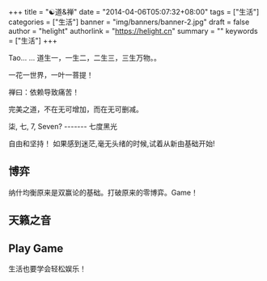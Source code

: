 +++
title = "&#x262f;道&禅"
date = "2014-04-06T05:07:32+08:00"
tags = ["生活"]
categories = ["生活"]
banner = "img/banners/banner-2.jpg"
draft = false
author = "helight"
authorlink = "https://helight.cn"
summary = ""
keywords = ["生活"]
+++


Tao... ...
道生一，一生二，二生三，三生万物。。

一花一世界，一叶一菩提！

禅曰：依赖导致痛苦！

完美之道，不在无可增加，而在无可删减。
<!--more-->
柒, 七, 7, Seven? ------- 七度黑光 

自由和坚持！ 如果感到迷茫,毫无头绪的时候,试着从新由基础开始!



## 博弈
纳什均衡原来是双赢论的基础。打破原来的零博弈。Game！


## 天籁之音

## Play Game
生活也要学会轻松娱乐！


